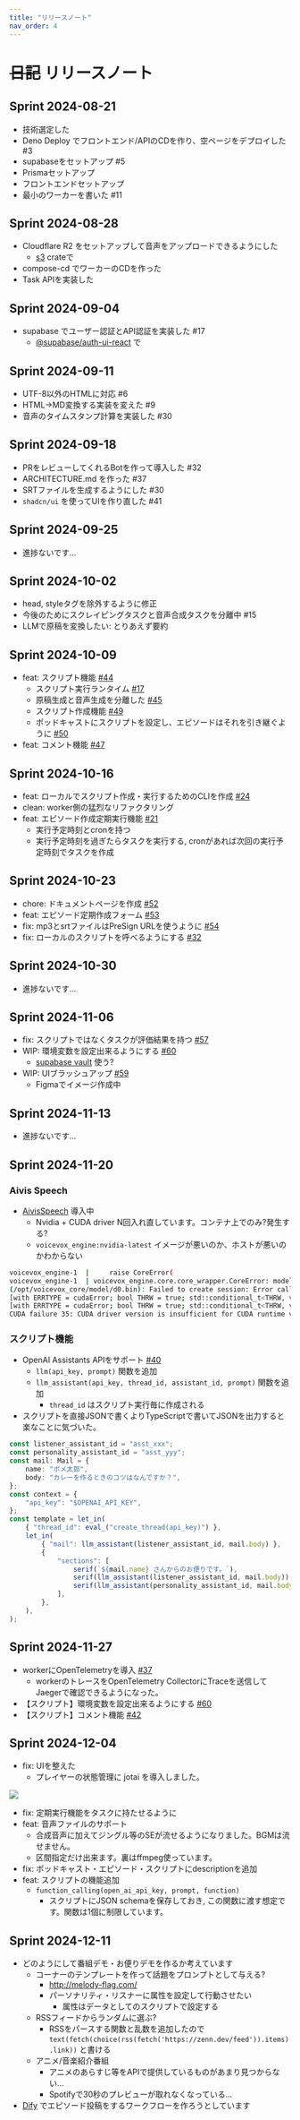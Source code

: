 ```yaml
---
title: "リリースノート"
nav_order: 4
---
```


# ~~日記~~ リリースノート

## Sprint 2024-08-21

- 技術選定した
- Deno Deploy でフロントエンド/APIのCDを作り、空ページをデプロイした #3
- supabaseをセットアップ #5
- Prismaセットアップ
- フロントエンドセットアップ
- 最小のワーカーを書いた #11

## Sprint 2024-08-28

- Cloudflare R2 をセットアップして音声をアップロードできるようにした
  - [s3](https://crates.io/crates/rust-s3) crateで
- compose-cd でワーカーのCDを作った
- Task APIを実装した

## Sprint 2024-09-04

- supabase でユーザー認証とAPI認証を実装した #17
  - [@supabase/auth-ui-react](https://www.npmjs.com/package/@supabase/auth-ui-react) で

## Sprint 2024-09-11

- UTF-8以外のHTMLに対応 #6
- HTML→MD変換する実装を変えた #9
- 音声のタイムスタンプ計算を実装した #30

## Sprint 2024-09-18

- PRをレビューしてくれるBotを作って導入した #32
- ARCHITECTURE.md を作った #37
- SRTファイルを生成するようにした #30
- `shadcn/ui` を使ってUIを作り直した #41

## Sprint 2024-09-25

- 進捗ないです...

## Sprint 2024-10-02

- head, styleタグを除外するように修正
- 今後のためにスクレイピングタスクと音声合成タスクを分離中 #15
- LLMで原稿を変換したい: とりあえず要約

## Sprint 2024-10-09

- feat: スクリプト機能 [#44](https://github.com/wakame-tech/botcast/issues/44)
  - スクリプト実行ランタイム [#17](https://github.com/wakame-tech/botcast-worker/issues/17)
  - 原稿生成と音声生成を分離した [#45](https://github.com/wakame-tech/botcast/issues/45)
  - スクリプト作成機能 [#49](https://github.com/wakame-tech/botcast/issues/49)
  - ポッドキャストにスクリプトを設定し、エピソードはそれを引き継ぐように [#50](https://github.com/wakame-tech/botcast/issues/50)
- feat: コメント機能 [#47](https://github.com/wakame-tech/botcast/issues/47)

## Sprint 2024-10-16

- feat: ローカルでスクリプト作成・実行するためのCLIを作成 [#24](https://github.com/wakame-tech/botcast-worker/issues/24)
- clean: worker側の猛烈なリファクタリング
- feat: エピソード作成定期実行機能 [#21](https://github.com/wakame-tech/botcast-worker/issues/21)
  - 実行予定時刻とcronを持つ
  - 実行予定時刻を過ぎたらタスクを実行する, cronがあれば次回の実行予定時刻でタスクを作成

## Sprint 2024-10-23

- chore: ドキュメントページを作成 [#52](https://github.com/wakame-tech/botcast/pull/52)
- feat: エピソード定期作成フォーム [#53](https://github.com/wakame-tech/botcast/pull/53)
- fix: mp3とsrtファイルはPreSign URLを使うように [#54](https://github.com/wakame-tech/botcast/issues/54)
- fix: ローカルのスクリプトを呼べるようにする [#32](https://github.com/wakame-tech/botcast-worker/issues/32)

## Sprint 2024-10-30

- 進捗ないです...

## Sprint 2024-11-06

- fix: スクリプトではなくタスクが評価結果を持つ [#57](https://github.com/wakame-tech/botcast/issues/57)
- WIP: 環境変数を設定出来るようにする [#60](https://github.com/wakame-tech/botcast/issues/60)
  - [supabase vault](https://supabase.com/docs/guides/database/vault) 使う?
- WIP: UIブラッシュアップ [#59](https://github.com/wakame-tech/botcast/issues/59)
  - Figmaでイメージ作成中

## Sprint 2024-11-13

- 進捗ないです...

## Sprint 2024-11-20

### Aivis Speech

- [AivisSpeech](https://github.com/Aivis-Project/AivisSpeech) 導入中
  - Nvidia + CUDA driver N回入れ直しています。コンテナ上でのみ?発生する?
  - `voicevox_engine:nvidia-latest` イメージが悪いのか、ホストが悪いのかわからない

```bash
voicevox_engine-1  |     raise CoreError(
voicevox_engine-1  | voicevox_engine.core.core_wrapper.CoreError: modelデータ読み込みに失敗しました 
(/opt/voicevox_core/model/d0.bin): Failed to create session: Error calling ONNX Runtime C function: /onnxruntime_src/onnxruntime/core/providers/cuda/cuda_call.cc:124 std::conditional_t<THRW, void, onnxruntime::common::Status> onnxruntime::CudaCall(ERRTYPE, const char*, const char*, ERRTYPE, const char*) 
[with ERRTYPE = cudaError; bool THRW = true; std::conditional_t<THRW, void, onnxruntime::common::Status> = void] /onnxruntime_src/onnxruntime/core/providers/cuda/cuda_call.cc:117 std::conditional_t<THRW, void, onnxruntime::common::Status> onnxruntime::CudaCall(ERRTYPE, const char*, const char*, ERRTYPE, const char*) 
[with ERRTYPE = cudaError; bool THRW = true; std::conditional_t<THRW, void, onnxruntime::common::Status> = void] 
CUDA failure 35: CUDA driver version is insufficient for CUDA runtime version ; GPU=0 ; hostname=c348de8374be ; expr=cudaSetDevice(info_.device_id);
```

### スクリプト機能

- OpenAI Assistants APIをサポート [#40](https://github.com/wakame-tech/botcast-worker/issues/40)
  - `llm(api_key, prompt)` 関数を追加
  - `llm_assistant(api_key, thread_id, assistant_id, prompt)` 関数を追加
    - `thread_id` はスクリプト実行毎に作成される
- スクリプトを直接JSONで書くよりTypeScriptで書いてJSONを出力すると楽なことに気づいた。

```typescript
const listener_assistant_id = "asst_xxx";
const personality_assistant_id = "asst_yyy";
const mail: Mail = {
    name: "ポメ太郎",
    body: "カレーを作るときのコツはなんですか？",
};
const context = {
    "api_key": "$OPENAI_API_KEY",
};
const template = let_in(
    { "thread_id": eval_("create_thread(api_key)") },
    let_in(
        { "mail": llm_assistant(listener_assistant_id, mail.body) },
        {
            "sections": [
                serif(`${mail.name} さんからのお便りです。`),
                serif(llm_assistant(listener_assistant_id, mail.body)),
                serif(llm_assistant(personality_assistant_id, mail.body)),
            ],
        },
    ),
);
```

## Sprint 2024-11-27

- workerにOpenTelemetryを導入 [#37](https://github.com/wakame-tech/botcast-worker/issues/37)
  - workerのトレースをOpenTelemetry CollectorにTraceを送信してJaegerで確認できるようになった。
- 【スクリプト】環境変数を設定出来るようにする [#60](https://github.com/wakame-tech/botcast/issues/60)
- 【スクリプト】コメント機能 [#42](https://github.com/wakame-tech/botcast-worker/issues/42)

## Sprint 2024-12-04

- fix: UIを整えた
  - プレイヤーの状態管理に jotai を導入しました。

![](https://private-user-images.githubusercontent.com/129728379/394549248-326accab-e9f3-4cdb-ac4f-5c00ee17a814.png?jwt=eyJhbGciOiJIUzI1NiIsInR5cCI6IkpXVCJ9.eyJpc3MiOiJnaXRodWIuY29tIiwiYXVkIjoicmF3LmdpdGh1YnVzZXJjb250ZW50LmNvbSIsImtleSI6ImtleTUiLCJleHAiOjE3MzQ0NTYwNTYsIm5iZiI6MTczNDQ1NTc1NiwicGF0aCI6Ii8xMjk3MjgzNzkvMzk0NTQ5MjQ4LTMyNmFjY2FiLWU5ZjMtNGNkYi1hYzRmLTVjMDBlZTE3YTgxNC5wbmc_WC1BbXotQWxnb3JpdGhtPUFXUzQtSE1BQy1TSEEyNTYmWC1BbXotQ3JlZGVudGlhbD1BS0lBVkNPRFlMU0E1M1BRSzRaQSUyRjIwMjQxMjE3JTJGdXMtZWFzdC0xJTJGczMlMkZhd3M0X3JlcXVlc3QmWC1BbXotRGF0ZT0yMDI0MTIxN1QxNzE1NTZaJlgtQW16LUV4cGlyZXM9MzAwJlgtQW16LVNpZ25hdHVyZT1mZmVlOThjYjBhNDc5MTdiOGZhYzFhMDI2NTM5Nzc5ZjM1MTc4MTEzY2U0ZTAxYmVlZGZlZDE0MGQzMDBhZmE5JlgtQW16LVNpZ25lZEhlYWRlcnM9aG9zdCJ9.RYlVO42r6gz3U_EjQjU7SkL3zdpBFS0Dha9ggBIh2aA)

- fix: 定期実行機能をタスクに持たせるように
- feat: 音声ファイルのサポート
  - 合成音声に加えてジングル等のSEが流せるようになりました。BGMは流せません。
  - 区間指定だけ出来ます。裏はffmpeg使っています。
- fix: ポッドキャスト・エピソード・スクリプトにdescriptionを追加
- feat: スクリプトの機能追加
  - `function_calling(open_ai_api_key, prompt, function)`
    - スクリプトにJSON schemaを保存しておき, この関数に渡す想定です。関数は1個に制限しています。

## Sprint 2024-12-11

- どのようにして番組デモ・お便りデモを作るか考えています
  - コーナーのテンプレートを作って話題をプロンプトとして与える?
    - <http://melody-flag.com/>
    - パーソナリティ・リスナーに属性を設定して行動させたい
      - 属性はデータとしてのスクリプトで設定する
  - RSSフィードからランダムに選ぶ?
    - RSSをパースする関数と乱数を追加したので `text(fetch(choice(rss(fetch('https://zenn.dev/feed')).items).link))` と書ける
  - アニメ/音楽紹介番組
    - アニメのあらすじ等をAPIで提供しているものがあまり見つからない...
    - Spotifyで30秒のプレビューが取れなくなっている...
- [Dify](https://docs.dify.ai/ja-jp) でエピソード投稿をするワークフローを作ろうとしています
